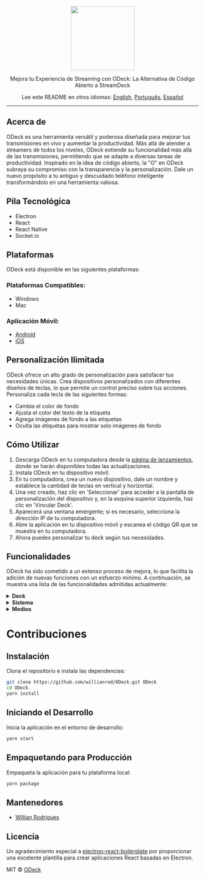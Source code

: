 <div align="center">
  <img src="https://github.com/willianrod/ODeck/assets/6539258/058efe7e-6f92-4ae9-a1a6-a743722f0ea6" width="167px">
  <br/>
  <p>Mejora tu Experiencia de Streaming con ODeck: La Alternativa de Código Abierto a StreamDeck</p>
  <p>Lee este README en otros idiomas: <a href="https://github.com/willianrod/ODeck/blob/main/README.md">English</a>, <a href="https://github.com/willianrod/ODeck/blob/main/docs/README-pt.md">Português</a>, <a href="https://github.com/willianrod/ODeck/blob/main/docs/README_ESP.md">Español</a></p>
</div>

---

## Acerca de

ODeck es una herramienta versátil y poderosa diseñada para mejorar tus transmisiones en vivo y aumentar la productividad. Más allá de atender a streamers de todos los niveles, ODeck extiende su funcionalidad más allá de las transmisiones, permitiendo que se adapte a diversas tareas de productividad. Inspirado en la idea de código abierto, la "O" en ODeck subraya su compromiso con la transparencia y la personalización. Dale un nuevo propósito a tu antiguo y descuidado teléfono inteligente transformándolo en una herramienta valiosa.

## Pila Tecnológica

- Electron
- React
- React Native
- Socket.io

## Plataformas

ODeck está disponible en las siguientes plataformas:

### Plataformas Compatibles:

- Windows
- Mac

### Aplicación Móvil:

- [Android](https://play.google.com/store/apps/details?id=com.willianrod.odeck)
- [iOS](https://apps.apple.com/br/app/odeck/id6463042332)

## Personalización Ilimitada

ODeck ofrece un alto grado de personalización para satisfacer tus necesidades únicas. Crea dispositivos personalizados con diferentes diseños de teclas, lo que permite un control preciso sobre tus acciones. Personaliza cada tecla de las siguientes formas:

- Cambia el color de fondo
- Ajusta el color del texto de la etiqueta
- Agrega imágenes de fondo a las etiquetas
- Oculta las etiquetas para mostrar solo imágenes de fondo

## Cómo Utilizar

1. Descarga ODeck en tu computadora desde la [página de lanzamientos](https://github.com/willianrod/ODeck/releases), donde se harán disponibles todas las actualizaciones.
2. Instala ODeck en tu dispositivo móvil.
3. En tu computadora, crea un nuevo dispositivo, dale un nombre y establece la cantidad de teclas en vertical y horizontal.
4. Una vez creado, haz clic en 'Seleccionar' para acceder a la pantalla de personalización del dispositivo y, en la esquina superior izquierda, haz clic en 'Vincular Deck'.
5. Aparecerá una ventana emergente; si es necesario, selecciona la dirección IP de tu computadora.
6. Abre la aplicación en tu dispositivo móvil y escanea el código QR que se muestra en tu computadora.
7. Ahora puedes personalizar tu deck según tus necesidades.

## Funcionalidades

ODeck ha sido sometido a un extenso proceso de mejora, lo que facilita la adición de nuevas funciones con un esfuerzo mínimo. A continuación, se muestra una lista de las funcionalidades admitidas actualmente:

<details>
<summary><strong>Deck</strong></summary>

- **Navegar:** Te permite seleccionar y navegar entre las páginas de la aplicación.
![Navegar](https://github.com/willianrod/ODeck/assets/6539258/4845e312-ce23-4415-ab96-4d61cf7ad771)

- **Atrás:** Te permite regresar a las páginas accedidas previamente.
![Atrás](https://github.com/willianrod/ODeck/assets/6539258/54a6e405-f88e-4f9b-93c0-7f4aa87981e6)
</details>

<details>
<summary><strong>Sistema</strong></summary>

- **Ejecutar Aplicación:** Ejecuta archivos ejecutables en tu computadora.
![Ejecutar Aplicación](https://github.com/willianrod/ODeck/assets/6539258/ea0d6ec5-b93a-4998-a8a4-ff066ede016c)

- **Atajo:** Graba combinaciones de teclas como atajos.
![Atajo](https://github.com/willianrod/ODeck/assets/6539258/6ba7d8cb-830b-446c-a82f-a75c390d401a)

- **Reproducir Sonido:** Reproduce archivos de música .mp3 o .wav.
![Reproducir Sonido](https://github.com/willianrod/ODeck/assets/6539258/a09bbf76-f6e6-4413-9ad5-961c2e96eaab)

- **URL:** Abre URL con un solo clic.
![URL](https://github.com/willianrod/ODeck/assets/6539258/ff70d8e4-acc0-43a5-a924-5c1578610963)
</details>

<details>
<summary><strong>Medios</strong></summary>

Controla la reproducción de medios en tu computadora con las siguientes opciones:

- Reproducir
- Pausar
- Detener
- Anterior
- Siguiente
- Disminuir Volumen
- Aumentar Volumen
- Silenciar

![Medios](https://github.com/willianrod/ODeck/assets/6539258/b4614ccb-62ef-4ee8-b17c-b389742cbb12)
</details>

# Contribuciones

## Instalación

Clona el repositorio e instala las dependencias:

```bash
git clone https://github.com/willianrod/ODeck.git ODeck
cd ODeck
yarn install
```

## Iniciando el Desarrollo

Inicia la aplicación en el entorno de desarrollo:

```bash
yarn start
```

## Empaquetando para Producción

Empaqueta la aplicación para tu plataforma local:

```bash
yarn package
```

## Mantenedores

- [Willian Rodrigues](https://github.com/WillianRod)

## Licencia

Un agradecimiento especial a [electron-react-boilerplate](https://github.com/electron-react-boilerplate/electron-react-boilerplate) por proporcionar una excelente plantilla para crear aplicaciones React basadas en Electron.

MIT © [ODeck](https://github.com/WillianRod/ODeck)
